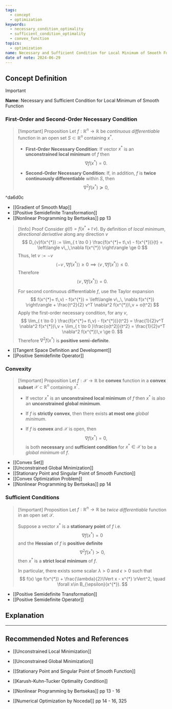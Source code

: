 ```yaml
---
tags:
  - concept
  - optimization
keywords:
  - necessary_condition_optimality
  - sufficient_condition_optimality
  - convex_function
topics:
  - optimization
name: Necessary and Sufficient Condition for Local Minimum of Smooth Function
date of note: 2024-06-29
---
```


## Concept Definition

>[!important]
>**Name**: Necessary and Sufficient Condition for Local Minimum of Smooth Function

### First-Order and Second-Order Necessary Condition

>[!important] Proposition
>Let $f: \mathbb{R}^n \to \mathbb{R}$ be *continuous differentiable* function in an open set $S \subset \mathbb{R}^n$ containing $x^{*}$.
>
>
>- **First-Order Necessary Condition**: If vector $x^{*}$ is an **unconstrained local minimum** of $f$  then 
>$$
>\nabla f(x^{*}) = 0.
>$$ 
>
>- **Second-Order Necessary Condition:**  If, in addition, $f$ is **twice continuously differentiable** within $S$, then
>$$
>\nabla^2 f(x^{*}) \succeq 0,
>$$

^da6d0c


- [[Gradient of Smooth Map]]
- [[Positive Semidefinite Transformation]]
- [[Nonlinear Programming by Bertsekas]] pp 13

>[!info] Proof
>Consider $g(t) = f(x^{*}+ t\,v)$. By definition of *local minimum*,  *directional derivative* along any  direction $v$
>$$
>D_{v}f(x^{*}) := \lim_{ t \to 0 } \frac{f(x^{*}+ t\,v) - f(x^{*})}{t} = \left\langle  v\,,\,\nabla f(x^{*})    \right\rangle \ge 0
>$$
>Thus, let $v := -v$
>$$
>\left\langle  -v\,,\,\nabla f(x^{*}) \right\rangle \ge 0 \implies \left\langle v\,,\,\nabla f(x^{*}) \right\rangle \le 0.
>$$
>Therefore $$\left\langle v\,,\,\nabla f(x^{*}) \right\rangle = 0.$$
>
>For second continuous differentiable $f$, use the Taylor expansion
>$$
>f(x^{*}+ t\,v) - f(x^{*}) = \left\langle  v\,,\, \nabla f(x^{*})     \right\rangle + \frac{t^2}{2} v^T \nabla^2 f(x^{*})\,v + o(t^2)
>$$
>Apply the first-order necessary condition, for any $v$,
>$$
>\lim_{ t \to 0 } \frac{f(x^{*}+ t\,v) - f(x^{*})}{t^2} = \frac{1}{2}v^T \nabla^2 f(x^{*})\,v + \lim_{ t \to 0 }\frac{o(t^2)}{t^2}  = \frac{1}{2}v^T \nabla^2 f(x^{*})\,v \ge 0.
>$$
>Therefore $\nabla^2 f(x^{*})$ is **positive semi-definite**.

- [[Tangent Space Definition and Development]]
- [[Positive Semidefinite Operator]]

### Convexity

>[!important] Proposition
>Let $f: \mathcal{X}\to \mathbb{R}$ be **convex** function in a **convex subset** $\mathcal{X} \subset \mathbb{R}^n$ containing $x^{*}$.
>
>
>- If vector $x^{*}$ is an **unconstrained local minimum** of $f$  then $x^{*}$ is  also an **unconstrained global minimum**.
>- If $f$ is **strictly convex**, then there exists **at most one** *global minimum*.
>
>- If $f$ is **convex** and $\mathcal{X}$ is open,  then
>$$
>\nabla f(x^{*}) = 0,
>$$
>is both **necessary** and **sufficient condition** for $x^{*} \in \mathcal{X}$ to be a *global minimum* of $f$.

- [[Convex Set]]
- [[Unconstrained Global Minimization]]
- [[Stationary Point and Singular Point of Smooth Function]]
- [[Convex Optimization Problem]]
- [[Nonlinear Programming by Bertsekas]] pp 14

### Sufficient Conditions

>[!important] Proposition
>Let $f: \mathbb{R}^n \to \mathbb{R}$ be *twice differentiable* function in an open set $\mathcal{S}$.
>
>Suppose a vector $x^{*}$ is a **stationary point** of $f$ i.e. $$\nabla f(x^{*}) = 0$$ and the **Hessian** of $f$ is **positive definite**
>$$
>\nabla^2 f(x^{*}) \succ 0,
>$$ 
>then $x^{*}$ is a **strict local minimum** of $f$.
>
>In particular, there exists some scalar $\lambda >0$ and $\epsilon >0$ such that 
>$$
>f(x) \ge f(x^{*}) + \frac{\lambda}{2}\lVert x - x^{*} \rVert^2, \quad \forall x\in B_{\epsilon}(x^{*}). 
>$$

- [[Positive Semidefinite Transformation]]
- [[Positive Semidefinite Operator]]

## Explanation





-----------
##  Recommended Notes and References

- [[Unconstrained Local Minimization]]
- [[Unconstrained Global Minimization]]
- [[Stationary Point and Singular Point of Smooth Function]]

- [[Karush-Kuhn-Tucker Optimality Condition]]

- [[Nonlinear Programming by Bertsekas]] pp 13 - 16
- [[Numerical Optimization by Nocedal]] pp 14 - 16, 325
